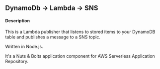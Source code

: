 
## DynamoDb -> Lambda -> SNS

#### Description
This is a Lambda publisher that listens to stored items to your DynamoDB table and publishes a message to a SNS topic. 

Written in Node.js. 

It's a Nuts & Bolts application component for AWS Serverless Application Repository.
